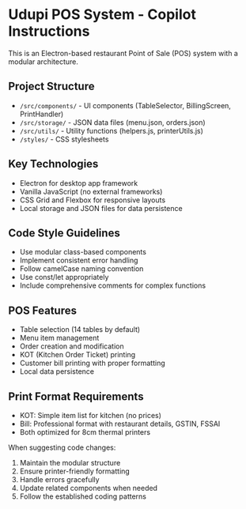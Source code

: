 <!-- Use this file to provide workspace-specific custom instructions to Copilot. For more details, visit https://code.visualstudio.com/docs/copilot/copilot-customization#_use-a-githubcopilotinstructionsmd-file -->

# Udupi POS System - Copilot Instructions

This is an Electron-based restaurant Point of Sale (POS) system with a modular architecture.

## Project Structure
- `/src/components/` - UI components (TableSelector, BillingScreen, PrintHandler)
- `/src/storage/` - JSON data files (menu.json, orders.json)
- `/src/utils/` - Utility functions (helpers.js, printerUtils.js)
- `/styles/` - CSS stylesheets

## Key Technologies
- Electron for desktop app framework
- Vanilla JavaScript (no external frameworks)
- CSS Grid and Flexbox for responsive layouts
- Local storage and JSON files for data persistence

## Code Style Guidelines
- Use modular class-based components
- Implement consistent error handling
- Follow camelCase naming convention
- Use const/let appropriately
- Include comprehensive comments for complex functions

## POS Features
- Table selection (14 tables by default)
- Menu item management
- Order creation and modification
- KOT (Kitchen Order Ticket) printing
- Customer bill printing with proper formatting
- Local data persistence

## Print Format Requirements
- KOT: Simple item list for kitchen (no prices)
- Bill: Professional format with restaurant details, GSTIN, FSSAI
- Both optimized for 8cm thermal printers

When suggesting code changes:
1. Maintain the modular structure
2. Ensure printer-friendly formatting
3. Handle errors gracefully
4. Update related components when needed
5. Follow the established coding patterns

